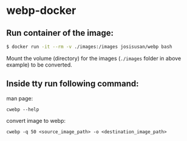 # webp-docker

## Run container of the image:
```bash
$ docker run -it --rm -v ./images:/images josisusan/webp bash
```

Mount the volume (directory) for the images (`./images` folder in above example) to be converted.

## Inside tty run following command:
man page:
```
cwebp --help
```

convert image to webp:
```
cwebp -q 50 <source_image_path> -o <destination_image_path>
```
